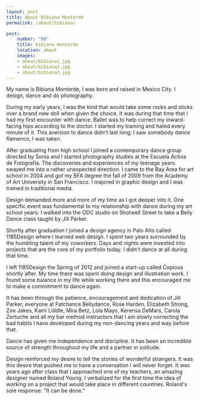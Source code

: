 ```yaml
---
layout: post
title: About Bibiana Monterde
permalink: /about/bibiana/

post:
    number: "00"
    title: bibiana monterde
    location: about
    images:
    - about/bibiana1.jpg
    - about/bibiana2.jpg
    - about/bibiana3.jpg
---
```


My name is Bibiana Monterde, I was born and raised in Mexico City. I design, dance and do photography.

During my early years, I was the kind that would take some rocks and sticks over a brand new doll when given the choice. It was during that time that I had my first encounter with dance. Ballet was to help correct my inward-facing hips according to the doctor. I started my training and hated every minute of it. This aversion to dance didn't last long; I saw somebody dance flamenco, I was taken.

After graduating from high school I joined a contemporary dance group directed by Sonia and l started photography studies at the Escuela Activa de Fotografía. The discoveries and experiences of my teenage years swayed me into a rather unexpected direction. I came to the Bay Area for art school in 2004 and got my BFA degree the fall of 2009 from the Academy of Art University in San Francisco. I majored in graphic design and I was trained in traditional media.

Design demanded more and more of my time as I got deeper into it. One specific event was fundamental to my relationship with dance during my art school years: I walked into the ODC studio on Shotwell Street to take a Belly Dance class taught by Jill Parker.

Shortly after graduation I joined a design agency in Palo Alto called 1185Design where I learned web design. I spent two years surrounded by the humbling talent of my coworkers. Days and nights were invested into projects that are the core of my portfolio today. I didn't dance at all during that time.

I left 1185Design the Spring of 2012 and joined a start-up called Copious shortly after. My time there was spent doing design and illustration work. I found some balance in my life while working there and this encouraged me to make a commitment to dance again.

It has been through the patience, encouragement and dedication of Jill Parker, everyone at Fatchance Bellydance, Rose Harden, Elizabeth Strong, Zoe Jakes, Kami Liddle, Mira Betz, Lola Mayo, Kerensa DeMars, Carola Zertuche and all my bar method instructors that I am slowly correcting the bad habits I have developed during my non-dancing years and way before that.

Dance has given me independence and discipline. It has been an incredible source of strength throughout my life and a partner in solitude. 

Design reinforced my desire to tell the stories of wonderful strangers. It was this desire that pushed me to have a conversation I will never forget. It was years ago after class that I approached one of my teachers, an amazing designer named Roland Young. I verbalized for the first time the idea of working on a project that would take place in different countries. Roland's sole response: "It can be done."